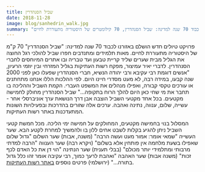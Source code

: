 ```yaml
---
title: שביל הסנהדרין
date: 2018-11-28
image: blog/sanhedrin_walk.jpg
summary: "פרויקט טיולים חדש הושלם באזורנו לכבוד 70 שנה למדינה: שביל הסנהדרין, 70 קילומטרים של היסטוריה מתעוררת לחיים"
---
```

פרויקט טיולים חדש הושלם באזורנו לכבוד 70 שנה למדינה: "שביל הסנהדרין" 70 ק"מ של היסטוריה מתעוררת לחיים.
מאות תלמידים ומתנדבים חפרו שביל להולכי רגל החוצה את הגליל מבית שערים שליד קריית טבעון ועד טבריה ובו אתרים המיוחסים לחברי הסנהדרין.
לדברי יאיר עמיצור, מפקח רשות העתיקות בגליל המזרחי ובין יוזמי הרעיון, "אנשים דוגמת רבי עקיבא ורבי יהודה הנשיא, חברי הסנהדרין שפעלו כאן לפני 2000 שנה קבעו, במידה רבה, לא מעט מסדרי חיינו היום. לפי ההלכות הללו אנחנו מתחתנים או עורכים טקסי קבורה, ואפילו מנהלים את המשפט העברי. הקמת השביל וההליכה בו תחבר את מי שחי כאן היום להלך הרוח בתקופה..."
שביל הסנהדרין מחולק לחמישה מקטעים.
בכל אחד מקטעי השביל הוצבה אבן דרך הנושאת ערך אוניברסלי אחר - עשייה, שלום, ענווה, נתינה ואהבה.
ערכים אלה שזורים בהדרכות ובפעילויות השונות המתעדכנות באתר רשות העתיקות.

המסלול בנוי בחמישה מקטעים, המחולקים על חמישה ימי הליכה.
מכל חמשת קטעי השביל ניתן להגיע בקלות לשבט אחים ללון בו ולהמשיך למחרת לקטע הבא.
שער העשייה "שמאי אומר: אמור מעט ועשה הרבה" (משנה, אבות)
שער השלום "גדול שלום שאפילו בשעת מלחמה אין פותחין אלא בשלום" (ויקרא רבה)
שער הענווה "הרבה למדתי מרבותי ומתלמידי יותר מכולם" (בבלי תענית)
שער הנתינה "הוי דן את כל האדם לכף זכות" (משנה אבות)
שער האהבה "ואהבת לרעך כמוך, רבי עקיבה אומר זהו כלל גדול בתורה..." (ירושלמי)
פרטים נוספים [באתר רשות העתיקות](https://www.shvila.co.il/index.html#home/index).
